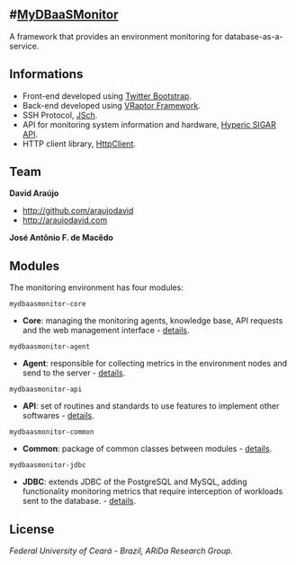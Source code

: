 #[MyDBaaSMonitor](http://github.com/araujodavid/mydbaasmonitor)
--------------

A framework that provides an environment monitoring for database-as-a-service.

## Informations

* Front-end developed using [Twitter Bootstrap](http://twitter.github.com/bootstrap).
* Back-end developed using [VRaptor Framework](http://vraptor.caelum.com.br).
* SSH Protocol, [JSch](http://www.jcraft.com/jsch/).
* API for monitoring system information and hardware, [Hyperic SIGAR API](http://www.hyperic.com/products/sigar).
* HTTP client library, [HttpClient](http://hc.apache.org/httpcomponents-client-ga/index.html).

## Team

**David Araújo**

+ http://github.com/araujodavid
+ http://araujodavid.com

**José Antônio F. de Macêdo**

## Modules

The monitoring environment has four modules:

`mydbaasmonitor-core`
+ **Core**: managing the monitoring agents, knowledge base, API requests and the web management interface - [details](http://github.com/araujodavid/mydbaasmonitor/tree/master/mydbaasmonitor-core).

`mydbaasmonitor-agent`
+ **Agent**: responsible for collecting metrics in the environment nodes and send to the server - [details](http://github.com/araujodavid/mydbaasmonitor/tree/master/mydbaasmonitor-agent).

`mydbaasmonitor-api`
+ **API**: set of routines and standards to use features to implement other softwares - [details](http://github.com/araujodavid/mydbaasmonitor/tree/master/mydbaasmonitor-api).

`mydbaasmonitor-common`
+ **Common**: package of common classes between modules - [details](http://github.com/araujodavid/mydbaasmonitor/tree/master/mydbaasmonitor-common).

`mydbaasmonitor-jdbc`
+ **JDBC**: extends JDBC of the PostgreSQL and MySQL, adding functionality monitoring metrics that require interception of workloads sent to the database. - [details](http://github.com/araujodavid/mydbaasmonitor/tree/master/mydbaasmonitor-jdbc).

## License

*Federal University of Ceará - Brazil, ARiDa Research Group.*

